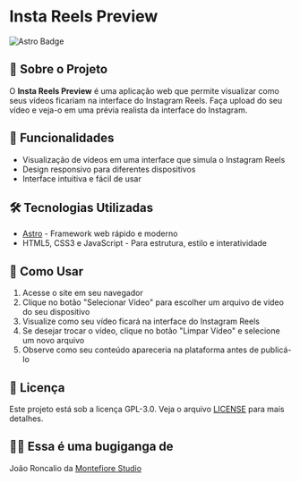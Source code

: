 # Insta Reels Preview

![Astro Badge](https://img.shields.io/badge/Astro-5.6.1-blueviolet)

## 📱 Sobre o Projeto

O **Insta Reels Preview** é uma aplicação web que permite visualizar como seus vídeos ficariam na interface do Instagram Reels. Faça upload do seu vídeo e veja-o em uma prévia realista da interface do Instagram.

## 🚀 Funcionalidades

- Visualização de vídeos em uma interface que simula o Instagram Reels
- Design responsivo para diferentes dispositivos
- Interface intuitiva e fácil de usar

## 🛠️ Tecnologias Utilizadas

- [Astro](https://astro.build/) - Framework web rápido e moderno
- HTML5, CSS3 e JavaScript - Para estrutura, estilo e interatividade

## 🔧 Como Usar

1. Acesse o site em seu navegador
2. Clique no botão "Selecionar Vídeo" para escolher um arquivo de vídeo do seu dispositivo
3. Visualize como seu vídeo ficará na interface do Instagram Reels
4. Se desejar trocar o vídeo, clique no botão "Limpar Vídeo" e selecione um novo arquivo
5. Observe como seu conteúdo apareceria na plataforma antes de publicá-lo

## 📝 Licença

Este projeto está sob a licença GPL-3.0. Veja o arquivo [LICENSE](LICENSE.md) para mais detalhes.

## 👨‍💻 Essa é uma bugiganga de

João Roncalio da [Montefiore Studio](https://montefiorestudio.com)
